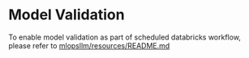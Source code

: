 # Model Validation
To enable model validation as part of scheduled databricks workflow, please refer to [mlopsllm/resources/README.md](../resources/README.md)

